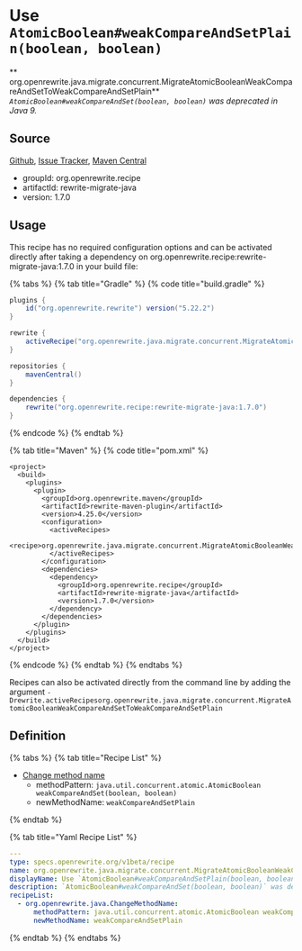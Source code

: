 # Use `AtomicBoolean#weakCompareAndSetPlain(boolean, boolean)`

** org.openrewrite.java.migrate.concurrent.MigrateAtomicBooleanWeakCompareAndSetToWeakCompareAndSetPlain**
_`AtomicBoolean#weakCompareAndSet(boolean, boolean)` was deprecated in Java 9._

## Source

[Github](https://github.com/openrewrite/rewrite-migrate-java), [Issue Tracker](https://github.com/openrewrite/rewrite-migrate-java/issues), [Maven Central](https://search.maven.org/artifact/org.openrewrite.recipe/rewrite-migrate-java/1.7.0/jar)

* groupId: org.openrewrite.recipe
* artifactId: rewrite-migrate-java
* version: 1.7.0


## Usage

This recipe has no required configuration options and can be activated directly after taking a dependency on org.openrewrite.recipe:rewrite-migrate-java:1.7.0 in your build file:

{% tabs %}
{% tab title="Gradle" %}
{% code title="build.gradle" %}
```groovy
plugins {
    id("org.openrewrite.rewrite") version("5.22.2")
}

rewrite {
    activeRecipe("org.openrewrite.java.migrate.concurrent.MigrateAtomicBooleanWeakCompareAndSetToWeakCompareAndSetPlain")
}

repositories {
    mavenCentral()
}

dependencies {
    rewrite("org.openrewrite.recipe:rewrite-migrate-java:1.7.0")
}
```
{% endcode %}
{% endtab %}

{% tab title="Maven" %}
{% code title="pom.xml" %}
```markup
<project>
  <build>
    <plugins>
      <plugin>
        <groupId>org.openrewrite.maven</groupId>
        <artifactId>rewrite-maven-plugin</artifactId>
        <version>4.25.0</version>
        <configuration>
          <activeRecipes>
            <recipe>org.openrewrite.java.migrate.concurrent.MigrateAtomicBooleanWeakCompareAndSetToWeakCompareAndSetPlain</recipe>
          </activeRecipes>
        </configuration>
        <dependencies>
          <dependency>
            <groupId>org.openrewrite.recipe</groupId>
            <artifactId>rewrite-migrate-java</artifactId>
            <version>1.7.0</version>
          </dependency>
        </dependencies>
      </plugin>
    </plugins>
  </build>
</project>
```
{% endcode %}
{% endtab %}
{% endtabs %}

Recipes can also be activated directly from the command line by adding the argument `-Drewrite.activeRecipesorg.openrewrite.java.migrate.concurrent.MigrateAtomicBooleanWeakCompareAndSetToWeakCompareAndSetPlain`

## Definition

{% tabs %}
{% tab title="Recipe List" %}
* [Change method name](../../../java/changemethodname.md)
  * methodPattern: `java.util.concurrent.atomic.AtomicBoolean weakCompareAndSet(boolean, boolean)`
  * newMethodName: `weakCompareAndSetPlain`

{% endtab %}

{% tab title="Yaml Recipe List" %}
```yaml
---
type: specs.openrewrite.org/v1beta/recipe
name: org.openrewrite.java.migrate.concurrent.MigrateAtomicBooleanWeakCompareAndSetToWeakCompareAndSetPlain
displayName: Use `AtomicBoolean#weakCompareAndSetPlain(boolean, boolean)`
description: `AtomicBoolean#weakCompareAndSet(boolean, boolean)` was deprecated in Java 9.
recipeList:
  - org.openrewrite.java.ChangeMethodName:
      methodPattern: java.util.concurrent.atomic.AtomicBoolean weakCompareAndSet(boolean, boolean)
      newMethodName: weakCompareAndSetPlain

```
{% endtab %}
{% endtabs %}
